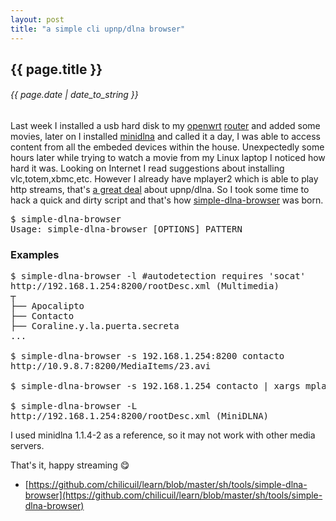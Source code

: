 ```yaml
---
layout: post
title: "a simple cli upnp/dlna browser"
---
```


## {{ page.title }}

###### {{ page.date | date_to_string }}

Last week I installed a usb hard disk to my [openwrt](https://openwrt.org/) [router](http://javier.io/blog/en/2014/06/10/installing-openwrt-as-wireless-repeater.html) and added some movies, later on I installed [minidlna](https://wiki.openwrt.org/doc/uci/minidlna) and called it a day, I was able to access content from all the embeded devices within the house. Unexpectedly some hours later while trying to watch a movie from my Linux laptop I noticed how hard it was. Looking on Internet I read suggestions about installing vlc,totem,xbmc,etc. However I already have mplayer2 which is able to play http streams, that's [a great deal](https://gxben.wordpress.com/2008/08/24/why-do-i-hate-dlna-protocol-so-much/) about upnp/dlna. So I took some time to hack a quick and dirty script and that's how [simple-dlna-browser](https://github.com/chilicuil/learn/blob/master/sh/tools/simple-dlna-browser) was born.

<pre class="sh_sh">
$ simple-dlna-browser
Usage: simple-dlna-browser [OPTIONS] PATTERN
</pre>

### Examples

<pre class="sh_sh">
$ simple-dlna-browser -l #autodetection requires 'socat'
http://192.168.1.254:8200/rootDesc.xml (Multimedia)
┬
├── Apocalipto
├── Contacto
├── Coraline.y.la.puerta.secreta
...

$ simple-dlna-browser -s 192.168.1.254:8200 contacto
http://10.9.8.7:8200/MediaItems/23.avi

$ simple-dlna-browser -s 192.168.1.254 contacto | xargs mplayer

$ simple-dlna-browser -L
http://192.168.1.254:8200/rootDesc.xml (MiniDLNA)
</pre>

I used minidlna 1.1.4-2 as a reference, so it may not work with other media servers.

That's it, happy streaming &#128523;

- [https://github.com/chilicuil/learn/blob/master/sh/tools/simple-dlna-browser](https://github.com/chilicuil/learn/blob/master/sh/tools/simple-dlna-browser)
